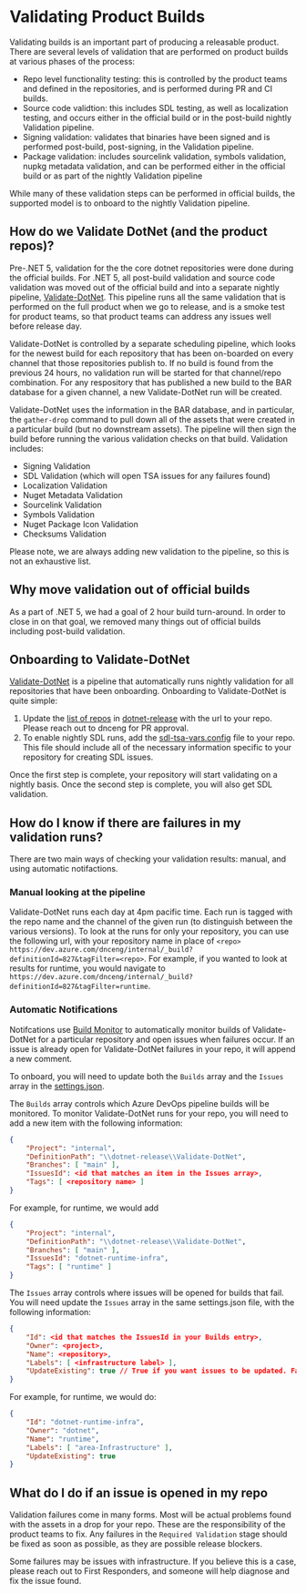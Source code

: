 # Validating Product Builds

Validating builds is an important part of producing a releasable product. There are several levels of validation that are performed on product builds at various phases of the process:

* Repo level functionality testing: this is controlled by the product teams and defined in the repositories, and is performed during PR and CI builds.
* Source code validtion: this includes SDL testing, as well as localization testing, and occurs either in the official build or in the post-build nightly Validation pipeline.
* Signing validation: validates that binaries have been signed and is performed post-build, post-signing, in the Validation pipeline.
* Package validation: includes sourcelink validation, symbols validation, nupkg metadata validation, and can be performed either in the official build or as part of the nightly Validation pipeline

While many of these validation steps can be performed in official builds, the supported model is to onboard to the nightly Validation pipeline.

## How do we Validate DotNet (and the product repos)?

Pre-.NET 5, validation for the the core dotnet repositories were done during the official builds. For .NET 5, all post-build validation and source code validation was moved out of the official build and into a separate nightly pipeline, [Validate-DotNet](https://dev.azure.com/dnceng/internal/_build?definitionId=827). This pipeline runs all the same validation that is performed on the full product when we go to release, and is a smoke test for product teams, so that product teams can address any issues well before release day.

Validate-DotNet is controlled by a separate scheduling pipeline, which looks for the newest build for each repository that has been on-boarded on every channel that those repositories publish to. If no build is found from the previous 24 hours, no validation run will be started for that channel/repo combination. For any respository that has published a new build to the BAR database for a given channel, a new Validate-DotNet run will be created.

Validate-DotNet uses the information in the BAR database, and in particular, the `gather-drop` command to pull down all of the assets that were created in a particular build (but no downstream assets). The pipeline will then sign the build before running the various validation checks on that build. Validation includes:

* Signing Validation
* SDL Validation (which will open TSA issues for any failures found)
* Localization Validation
* Nuget Metadata Validation
* Sourcelink Validation
* Symbols Validation
* Nuget Package Icon Validation
* Checksums Validation

Please note, we are always adding new validation to the pipeline, so this is not an exhaustive list.

## Why move validation out of official builds

As a part of .NET 5, we had a goal of 2 hour build turn-around. In order to close in on that goal, we removed many things out of official builds including post-build validation.

## Onboarding to Validate-DotNet

[Validate-DotNet](https://dev.azure.com/dnceng/internal/_build?definitionId=827) is a pipeline that automatically runs nightly validation for all repositories that have been onboarding. Onboarding to Validate-DotNet is quite simple:

1. Update the [list of repos](https://dev.azure.com/dnceng/internal/_git/dotnet-release?path=%2Feng%2Fpipeline%2Ftools%2Frepos-to-validate.txt) in [dotnet-release](https://dev.azure.com/dnceng/internal/_git/dotnet-release) with the url to your repo. Please reach out to dnceng for PR approval.
2. To enable nightly SDL runs, add the [sdl-tsa-vars.config](https://github.com/dotnet/runtime/blob/main/eng/sdl-tsa-vars.config) file to your repo. This file should include all of the necessary information specific to your repository for creating SDL issues.

Once the first step is complete, your repository will start validating on a nightly basis. Once the second step is complete, you will also get SDL validation.

## How do I know if there are failures in my validation runs?

There are two main ways of checking your validation results: manual, and using automatic notifactions.

### Manual looking at the pipeline

Validate-DotNet runs each day at 4pm pacific time. Each run is tagged with the repo name and the channel of the given run (to distinguish between the various versions). To look at the runs for only your repository, you can use the following url, with your repository name in place of `<repo>` `https://dev.azure.com/dnceng/internal/_build?definitionId=827&tagFilter=<repo>`. For example, if you wanted to look at results for runtime, you would navigate to `https://dev.azure.com/dnceng/internal/_build?definitionId=827&tagFilter=runtime`.

### Automatic Notifications

Notifcations use [Build Monitor](https://github.com/dotnet/core-eng/blob/main/Documentation/BuildFailureManagement.md) to automatically monitor builds of Validate-DotNet for a particular repository and open issues when failures occur. If an issue is already open for Validate-DotNet failures in your repo, it will append a new comment.

To onboard, you will need to update both the `Builds` array and the `Issues` array in the [settings.json](https://github.com/dotnet/arcade-services/blob/main/src/DotNet.Status.Web/.config/settings.json#L23).

The `Builds` array controls which Azure DevOps pipeline builds will be monitored. To monitor Validate-DotNet runs for your repo, you will need to add a new item with the following information:

```json
{
    "Project": "internal",
    "DefinitionPath": "\\dotnet-release\\Validate-DotNet",
    "Branches": [ "main" ],
    "IssuesId": <id that matches an item in the Issues array>,
    "Tags": [ <repository name> ]
}
```

For example, for runtime, we would add

```json
{
    "Project": "internal",
    "DefinitionPath": "\\dotnet-release\\Validate-DotNet",
    "Branches": [ "main" ],
    "IssuesId": "dotnet-runtime-infra",
    "Tags": [ "runtime" ]
}
```

The `Issues` array controls where issues will be opened for builds that fail. You will need update the `Issues` array in the same settings.json file, with the following information:

```json
{
    "Id": <id that matches the IssuesId in your Builds entry>,
    "Owner": <project>, 
    "Name": <repository>, 
    "Labels": [ <infrastructure label> ],
    "UpdateExisting": true // True if you want issues to be updated. False if you want new issues for every failure
}
```

For example, for runtime, we would do:

```json
{
    "Id": "dotnet-runtime-infra",
    "Owner": "dotnet",
    "Name": "runtime",
    "Labels": [ "area-Infrastructure" ],
    "UpdateExisting": true
}
```

## What do I do if an issue is opened in my repo

Validation failures come in many forms. Most will be actual problems found with the assets in a drop for your repo. These are the responsibility of the product teams to fix. Any failures in the `Required Validation` stage should be fixed as soon as possible, as they are possible release blockers.

Some failures may be issues with infrastructure. If you believe this is a case, please reach out to First Responders, and someone will help diagnose and fix the issue found.